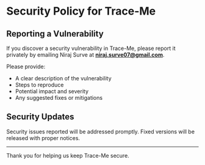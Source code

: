 # Security Policy for Trace-Me

## Reporting a Vulnerability

If you discover a security vulnerability in Trace-Me, please report it privately by emailing Niraj Surve at **niraj.surve07@gmail.com**.

Please provide:

- A clear description of the vulnerability
- Steps to reproduce
- Potential impact and severity
- Any suggested fixes or mitigations

## Security Updates

Security issues reported will be addressed promptly. Fixed versions will be released with proper notices.

---

Thank you for helping us keep Trace-Me secure.
